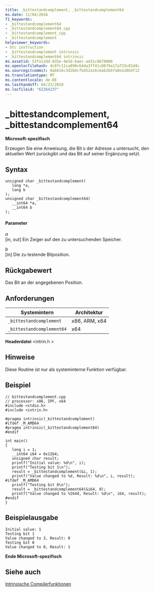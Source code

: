 ```yaml
---
title: _bittestandcomplement, _bittestandcomplement64
ms.date: 11/04/2016
f1_keywords:
- _bittestandcomplement64
- _bittestandcomplement64_cpp
- _bittestandcomplement_cpp
- _bittestandcomplement
helpviewer_keywords:
- btc instruction
- _bittestandcomplement intrinsic
- _bittestandcomplement64 intrinsic
ms.assetid: 53fa12dd-835e-4e5d-baec-a431c8678806
ms.openlocfilehash: 4c0fc11ca890c64da3ff41c8679a17a733c81d4c
ms.sourcegitcommit: 0ab61bc3d2b6cfbd52a16c6ab2b97a8ea1864f12
ms.translationtype: MT
ms.contentlocale: de-DE
ms.lasthandoff: 04/23/2019
ms.locfileid: "62264237"
---
```

# <a name="bittestandcomplement-bittestandcomplement64"></a>_bittestandcomplement, _bittestandcomplement64

**Microsoft-spezifisch**

Erzeugen Sie eine Anweisung, die Bit `b` der Adresse `a` untersucht, den aktuellen Wert zurückgibt und das Bit auf seiner Ergänzung setzt.

## <a name="syntax"></a>Syntax

```
unsigned char _bittestandcomplement(
   long *a,
   long b
);
unsigned char _bittestandcomplement64(
   __int64 *a,
   __int64 b
);
```

#### <a name="parameters"></a>Parameter

*a*<br/>
[in, out] Ein Zeiger auf den zu untersuchenden Speicher.

*b*<br/>
[in] Die zu testende Bitposition.

## <a name="return-value"></a>Rückgabewert

Das Bit an der angegebenen Position.

## <a name="requirements"></a>Anforderungen

|Systemintern|Architektur|
|---------------|------------------|
|`_bittestandcomplement`|x86, ARM, x64|
|`_bittestandcomplement64`|x64|

**Headerdatei** \<intrin.h >

## <a name="remarks"></a>Hinweise

Diese Routine ist nur als systeminterne Funktion verfügbar.

## <a name="example"></a>Beispiel

```
// bittestandcomplement.cpp
// processor: x86, IPF, x64
#include <stdio.h>
#include <intrin.h>

#pragma intrinsic(_bittestandcomplement)
#ifdef _M_AMD64
#pragma intrinsic(_bittestandcomplement64)
#endif

int main()
{
   long i = 1;
   __int64 i64 = 0x1I64;
   unsigned char result;
   printf("Initial value: %d\n", i);
   printf("Testing bit 1\n");
   result = _bittestandcomplement(&i, 1);
   printf("Value changed to %d, Result: %d\n", i, result);
#ifdef _M_AMD64
   printf("Testing bit 0\n");
   result = _bittestandcomplement64(&i64, 0);
   printf("Value changed to %I64d, Result: %d\n", i64, result);
#endif
}
```

## <a name="sample-output"></a>Beispielausgabe

```
Initial value: 1
Testing bit 1
Value changed to 3, Result: 0
Testing bit 0
Value changed to 0, Result: 1
```

**Ende Microsoft-spezifisch**

## <a name="see-also"></a>Siehe auch

[Intrinsische Compilerfunktionen](../intrinsics/compiler-intrinsics.md)